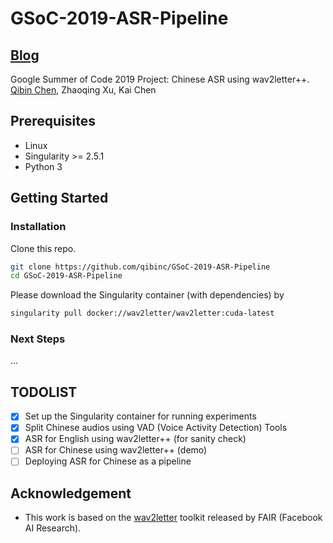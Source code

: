# GSoC-2019-ASR-Pipeline

## [Blog](https://qibinc.github.io/blog/)

Google Summer of Code 2019 Project: Chinese ASR using wav2letter++.<br>
[Qibin Chen](https://www.qibin.ink), Zhaoqing Xu, Kai Chen

## Prerequisites

- Linux
- Singularity >= 2.5.1
- Python 3

## Getting Started

### Installation

Clone this repo.

```bash
git clone https://github.com/qibinc/GSoC-2019-ASR-Pipeline
cd GSoC-2019-ASR-Pipeline
```

Please download the Singularity container (with dependencies) by

```bash
singularity pull docker://wav2letter/wav2letter:cuda-latest
```

### Next Steps

...

## TODOLIST

- [x] Set up the Singularity container for running experiments
- [x] Split Chinese audios using VAD (Voice Activity Detection) Tools
- [x] ASR for English using wav2letter++ (for sanity check)
- [ ] ASR for Chinese using wav2letter++ (demo)
- [ ] Deploying ASR for Chinese as a pipeline

## Acknowledgement

- This work is based on the [wav2letter](https://github.com/facebookresearch/wav2letter) toolkit released by FAIR (Facebook AI Research).
